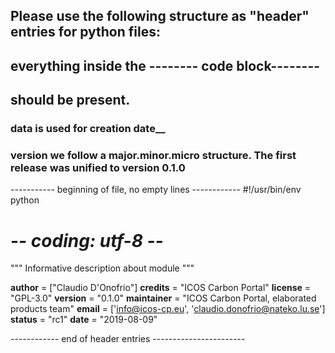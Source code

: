 
## Please use the following structure as "header" entries for python files:
## everything inside the -------- code block--------
## should be present. 
### __data__ is used for creation date__
### __version__ we follow a major.minor.micro structure. The first release was unified to version 0.1.0


----------- beginning of file, no empty lines ------------
#!/usr/bin/env python
# -*- coding: utf-8 -*-

"""
    Informative description about module
"""

__author__      = ["Claudio D'Onofrio"]
__credits__     = "ICOS Carbon Portal"
__license__     = "GPL-3.0"
__version__     = "0.1.0"
__maintainer__  = "ICOS Carbon Portal, elaborated products team"
__email__       = ['info@icos-cp.eu', 'claudio.donofrio@nateko.lu.se']
__status__      = "rc1"
__date__        = "2019-08-09"


------------ end of header entries -----------------------